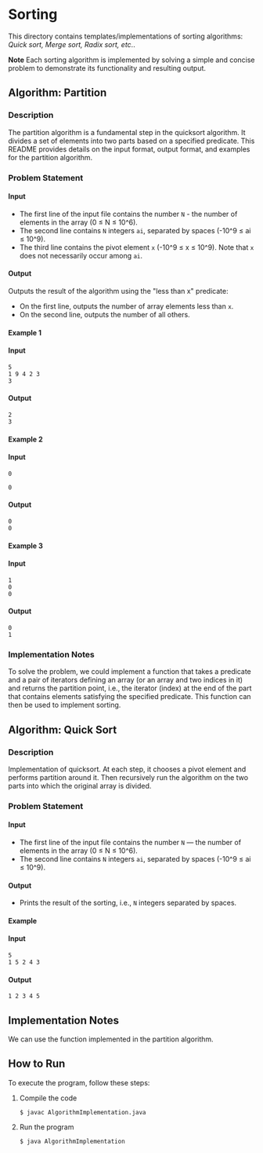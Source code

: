 # Sorting
This directory contains templates/implementations of sorting algorithms: *Quick sort, Merge sort, Radix sort, etc*..

**Note**
Each sorting algorithm is implemented by solving a simple and concise problem to demonstrate its functionality and resulting output.


## **Algorithm: Partition**

### Description
The partition algorithm is a fundamental step in the quicksort algorithm. It divides a set of elements into two parts based on a specified predicate. This README provides details on the input format, output format, and examples for the partition algorithm.

### Problem Statement
#### Input
- The first line of the input file contains the number `N` - the number of elements in the array (0 ≤ N ≤ 10^6).
- The second line contains `N` integers `ai`, separated by spaces (-10^9 ≤ ai ≤ 10^9).
- The third line contains the pivot element `x` (-10^9 ≤ x ≤ 10^9). Note that `x` does not necessarily occur among `ai`.

#### Output
Outputs the result of the algorithm using the "less than x" predicate:
- On the first line, outputs the number of array elements less than `x`.
- On the second line, outputs the number of all others.

#### Example 1
#### Input
```plaintext
5
1 9 4 2 3
3
```

#### Output
```plaintext
2
3
```

#### Example 2
#### Input
```plaintext
0

0
```

#### Output
```plaintext
0
0
```

#### Example 3
#### Input
```plaintext
1
0
0
```

#### Output
```plaintext
0
1
```

### Implementation Notes
To solve the problem, we could implement a function that takes a predicate and a pair of iterators defining an array (or an array and two indices in it) and returns the partition point, i.e., the iterator (index) at the end of the part that contains elements satisfying the specified predicate. This function can then be used to implement sorting.


## **Algorithm: Quick Sort**

### Description
Implementation of quicksort.
At each step, it chooses a pivot element and performs partition around it. Then recursively run the algorithm on the two parts into which the original array is divided.

### Problem Statement
#### Input
- The first line of the input file contains the number `N` — the number of elements in the array (0 ≤ N ≤ 10^6).
- The second line contains `N` integers `ai`, separated by spaces (-10^9 ≤ ai ≤ 10^9).

#### Output
- Prints the result of the sorting, i.e., `N` integers separated by spaces.

#### Example
#### Input
```plaintext
5
1 5 2 4 3
```

#### Output
```plaintext
1 2 3 4 5
```

## Implementation Notes
We can use the function implemented in the partition algorithm.


## How to Run
To execute the program, follow these steps:

1. Compile the code
   ```console
   $ javac AlgorithmImplementation.java
   ```
2. Run the program
    ```console
   $ java AlgorithmImplementation
   ```
